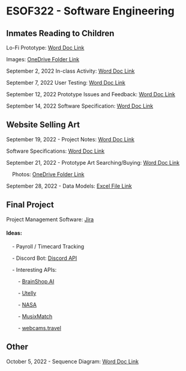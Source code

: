 # ESOF322 - Software Engineering

## Inmates Reading to Children

Lo-Fi Prototype:
[Word Doc Link](https://montanatech-my.sharepoint.com/:w:/g/personal/wfranzen_mtech_edu/EestylKVv4RGhaC_2kUzOYIBU-CSrv1XOUH8ljxJrU9H9g?e=kZzux4)

Images:
[OneDrive Folder Link](https://montanatech-my.sharepoint.com/:f:/g/personal/waugustine_mtech_edu/EjvJlMcwyW5HsBeOGBhrRYwBAXwWgimmbkUt5-_1gH-qvQ?e=fsMg4w)

September 2, 2022 In-class Activity:
[Word Doc Link](https://montanatech-my.sharepoint.com/:w:/g/personal/waugustine_mtech_edu/EepUVTxSwOJBq4kVfXJKVbcBTK7hTl7tJpdukmkgpqVOnw?e=6JL9xM)

September 7, 2022 User Testing:
[Word Doc Link](https://montanatech-my.sharepoint.com/:w:/g/personal/waugustine_mtech_edu/EYQx9095F3BAlezO61IOOnIBhirwCMokMgiic14m3nv5fA?e=iIsPf0)

September 12, 2022 Prototype Issues and Feedback:
[Word Doc Link](https://montanatech-my.sharepoint.com/:w:/g/personal/waugustine_mtech_edu/ET7O26C2NT9Kov51fXzyn3YB8hAUyGwvGPR2zuwvvSXm8A?e=IioJLy)

September 14, 2022 Software Specification:
[Word Doc Link](https://montanatech-my.sharepoint.com/:w:/g/personal/waugustine_mtech_edu/ESNdhQ5pM_tOmWcBIkgvuPMBEWXNQ4l8LNPNDZj-Cyaryg?e=raK1dz)

## Website Selling Art

September 19, 2022 - Project Notes:
[Word Doc Link](https://montanatech-my.sharepoint.com/:w:/g/personal/waugustine_mtech_edu/ERwEeo4Uv_pPlKjVuE4yprkB6T8hb-VNBRJbg0qr54vSJQ?e=QcxUFQ)

Software Specifications:
[Word Doc Link](https://montanatech-my.sharepoint.com/:w:/g/personal/waugustine_mtech_edu/EQDQ4Vky0KZJiolkAIEhJHwB4yP5x1W7WO7CFK18shGDAw?e=oZlw6C)

September 21, 2022 - Prototype Art Searching/Buying:
[Word Doc Link](https://montanatech-my.sharepoint.com/:w:/g/personal/waugustine_mtech_edu/ER2rfLO_gURNtTtG_rs4pCMBzkzFRIEtKHDQ1V7PhALa8g?e=j6cOHZ)

&nbsp; &nbsp; Photos: [OneDrive Folder Link](https://montanatech-my.sharepoint.com/:f:/g/personal/waugustine_mtech_edu/EkrA3sJ6r-RNh7ix0k_uL2QBIim5_HHlknh5i1znLVpzRw?e=UVmWde)

September 28, 2022 - Data Models:
[Excel File Link](https://montanatech-my.sharepoint.com/:x:/g/personal/waugustine_mtech_edu/EcGejpX_jNNPkyVmodQ7q5sBRJ1jULnrUzSzS3ipI6lYeg?e=UAxW44)

## Final Project

Project Management Software:
[Jira](https://project-esof322.atlassian.net/jira/software/projects/FP/boards/1)

#### Ideas:

&nbsp; &nbsp; - Payroll / Timecard Tracking

&nbsp; &nbsp; - Discord Bot: [Discord API](https://discord.com/developers/docs/reference)

&nbsp; &nbsp; - Interesting APIs:

&nbsp; &nbsp; &nbsp; &nbsp; - [BrainShop.AI](https://rapidapi.com/blog/most-popular-api/#brainshopai)

&nbsp; &nbsp; &nbsp; &nbsp; - [Utelly](https://rapidapi.com/blog/most-popular-api/#utelly)

&nbsp; &nbsp; &nbsp; &nbsp; - [NASA](https://rapidapi.com/blog/most-popular-api/#nasaapi)

&nbsp; &nbsp; &nbsp; &nbsp; - [MusixMatch](https://rapidapi.com/blog/most-popular-api/#musixmatch)

&nbsp; &nbsp; &nbsp; &nbsp; - [webcams.travel](https://rapidapi.com/blog/most-popular-api/#webcamstravel)

## Other

October 5, 2022 - Sequence Diagram:
[Word Doc Link](https://montanatech-my.sharepoint.com/:w:/g/personal/waugustine_mtech_edu/EdGIqemi-fZOsw4MK9svr_4B1ynj2cWSUSA8N7ITtUm5PQ?e=QIcIGs)
